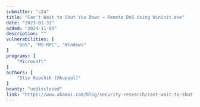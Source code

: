 ```yaml
---
submitter: "c2a"
title: "Can't Wait to Shut You Down — Remote DoS Using Wininit.exe"
date: "2023-01-31"
added: "2024-11-03"
description: ""
vulnerabilities: [
    "DoS", "MS-RPC", "Windows"
]
programs: [
    "Microsoft"
]
authors: [
    "Stiv Kupchik (@kupsul)"
]
bounty: "undisclosed"
link: "https://www.akamai.com/blog/security-research/cant-wait-to-shut-you-down-msrpc-wininit"
---
```




